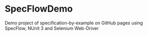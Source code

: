 # SpecFlowDemo
Demo project of specification-by-example on GitHub pages using SpecFlow, NUnit 3 and Selenium Web-Driver

